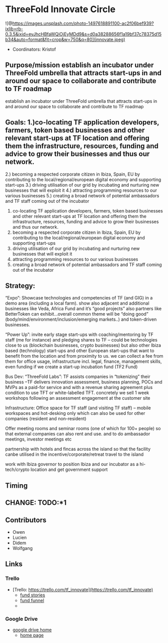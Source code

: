 # ThreeFold Innovate Circle

![@https://images.unsplash.com/photo-1497618891100-ac2f06bef939?ixlib=rb-0.3.5&ixid=eyJhcHBfaWQiOjEyMDd9&s=d0a38288656f1a19bf37c78375d15b34&auto=format&fit=crop&w=750&q=80](innovate.jpeg)


- Coordinators: Kristof

## Purpose/mission establish an incubator under ThreeFold umbrella that attracts start-ups in and around our space to collaborate and contribute to TF roadmap

establish an incubator under ThreeFold umbrella that attracts start-ups in and around our space to collaborate and contribute to TF roadmap

## Goals: 1.)co-locating TF application developers, farmers, token based businesses and other relevant start-ups at TF location and offering them the infrastructure, resources, funding and advice to grow their businesses and thus our network.
2.) becoming a respected corporate citizen in Ibiza, Spain, EU by contributing to the local/regional/european digital economy and supporting start-ups
3.) driving utilisation of our grid by incubating and nurturing new businesses that will exploit it
4.) attracting programming resources to our various businesses 
5.) creating a broad network of potential ambassadors and TF staff coming out of the incubator


1) co-locating TF application developers, farmers, token based businesses and other relevant start-ups at TF location and offering them the infrastructure, resources, funding and advice to grow their businesses and thus our network.
2) becoming a respected corporate citizen in Ibiza, Spain, EU by contributing to the local/regional/european digital economy and supporting start-ups 
3) driving utilisation of our grid by incubating and nurturing new businesses that will exploit it 
4) attracting programming resources to our various businesses 
5) creating a broad network of potential ambassadors and TF staff coming out of the incubator


## Strategy:
 
“Expo”:  Showcase technologies and competencies of TF (and GIG) in a demo area (including a local farm).
show also adjacent and additional businesses like Veda, Africa Fund and it’s “good projects”
also partners like BetterToken can exhibit…overall common theme will be “doing good” (body/mind/environment/inclusion/emerging markets..) and token-driven businesses.
 
“Power Up”: invite early stage start-ups with coaching/mentoring by TF staff (me for instance) and pledging shares to TF – could be technologies close to us (blockchain businesses, crypto businesses) but also other Ibiza based (technology) start-ups and other European start-ups that want to benefit from the location and from proximity to us. we can collect a fee from them for office usage, infrastructure incl. legal, finance, management skills, even funding if we create a start-up incubation fund (TF2 Fund)
 
Bus Dev: “ThreeFold Labs”: TF assists companies in “tokenizing” their business –TF delivers innovation assessment, business planning, POCs and MVPs as a paid-for service and with a revenue sharing agreement plus condition to use TFT or white-labelled TFT. concretely we sell 1 week workshops following an assessment engagement at the customer site
 
Infrastructure:
Office space for TF staff (and visiting TF staff) – mobile workspaces and hot-desking only which can also be used for other companies (resident and non-resident)
 
Offer meeting rooms and seminar rooms (one of which for 100+ people) so that external companies can also rent and use. and to do ambassador meetings, investor meetings etc
 
partnership with hotels and fincas across the island so that the facility canbe utilised in the incentive/corporate/retreat travel to the island
 
 
work with Ibiza governor to position Ibiza and our incubator as a hi-tech/crypto location and get government support



## Timing

CHANGE: TODO:*1 
- 


## Contributors

- Owen
- Lucien
- Didem
- Wolfgang

## Links
   
### Trello

- [Trello: https://trello.com/tf_innovate](https://trello.com/tf_innovate)
    - [fund stories](https://trello.com/b/6iGfd5Cc/tfinnovatestories) 
    - [fund funnel](https://trello.com/b/OTDDFdnX/tfinnovatefunnelfund)
    - 
### Google Drive

- [google drive home](https://drive.google.com/drive/folders/1yx_-tZ5jEGYhM8fi-BxX0KFqqZc_DMTT)
    - [home page](https://docs.google.com/document/d/1awve6AgpTuxeZxuHPXzpOKXXOYCKPmHfalmlRciR8ZQ/edit)


